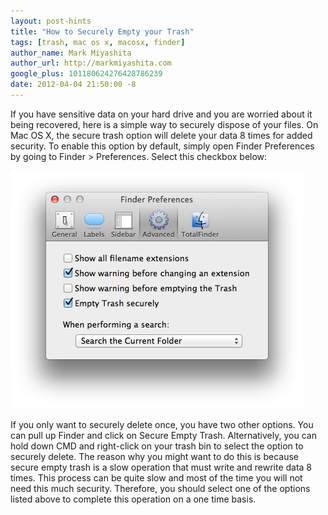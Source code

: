 ```yaml
---
layout: post-hints
title: "How to Securely Empty your Trash"
tags: [trash, mac os x, macosx, finder]
author_name: Mark Miyashita
author_url: http://markmiyashita.com
google_plus: 101180624276428786239
date: 2012-04-04 21:50:00 -8
---
```


If you have sensitive data on your hard drive and you are worried about it being recovered, here is a simple way to securely dispose of your files. On Mac OS X, the secure trash option will delete your data 8 times for added security. To enable this option by default, simply open Finder Preferences by going to Finder > Preferences. Select this checkbox below:

<img class="clear blog-image normal-border" src="/images/trash_secure.png" title="Trash">

If you only want to securely delete once, you have two other options. You can pull up Finder and click on Secure Empty Trash. Alternatively, you can hold down CMD and right-click on your trash bin to select the option to securely delete. The reason why you might want to do this is because secure empty trash is a slow operation that must write and rewrite data 8 times. This process can be quite slow and most of the time you will not need this much security. Therefore, you should select one of the options listed above to complete this operation on a one time basis.
